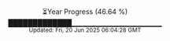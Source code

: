 <p align="center">
⏳Year Progress (46.64 %)<br>
█████████████▁▁▁▁▁▁▁▁▁▁▁▁▁▁▁▁▁ <br>
<sub>Updated: Fri, 20 Jun 2025 06:04:28 GMT</sub>
</p>

